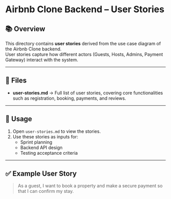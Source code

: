 # Airbnb Clone Backend – User Stories

## 📚 Overview

This directory contains **user stories** derived from the use case diagram of the Airbnb Clone backend.  
User stories capture how different actors (Guests, Hosts, Admins, Payment Gateway) interact with the system.

---

## 📂 Files

- **user-stories.md** → Full list of user stories, covering core functionalities such as registration, booking, payments, and reviews.

---

## 🚀 Usage

1. Open `user-stories.md` to view the stories.
2. Use these stories as inputs for:
   - Sprint planning
   - Backend API design
   - Testing acceptance criteria

---

## ✅ Example User Story

> As a guest, I want to book a property and make a secure payment so that I can confirm my stay.
